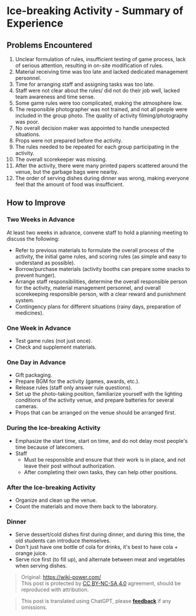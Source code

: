 # Ice-breaking Activity - Summary of Experience

## Problems Encountered

1. Unclear formulation of rules, insufficient testing of game process, lack of serious attention, resulting in on-site modification of rules.
2. Material receiving time was too late and lacked dedicated management personnel.
3. Time for arranging staff and assigning tasks was too late.
4. Staff were not clear about the rules/ did not do their job well, lacked team awareness and time sense.
5. Some game rules were too complicated, making the atmosphere low.
6. The responsible photographer was not trained, and not all people were included in the group photo. The quality of activity filming/photography was poor.
7. No overall decision maker was appointed to handle unexpected situations.
8. Props were not prepared before the activity.
9. The rules needed to be repeated for each group participating in the activity.
10. The overall scorekeeper was missing.
11. After the activity, there were many printed papers scattered around the venue, but the garbage bags were nearby.
12. The order of serving dishes during dinner was wrong, making everyone feel that the amount of food was insufficient.

## How to Improve

### Two Weeks in Advance

At least two weeks in advance, convene staff to hold a planning meeting to discuss the following:

- Refer to previous materials to formulate the overall process of the activity, the initial game rules, and scoring rules (as simple and easy to understand as possible).
- Borrow/purchase materials (activity booths can prepare some snacks to prevent hunger).
- Arrange staff responsibilities, determine the overall responsible person for the activity, material management personnel, and overall scorekeeping responsible person, with a clear reward and punishment system.
- Contingency plans for different situations (rainy days, preparation of medicines).

### One Week in Advance

- Test game rules (not just once).
- Check and supplement materials.

### One Day in Advance

- Gift packaging.
- Prepare BGM for the activity (games, awards, etc.).
- Release rules (staff only answer rule questions).
- Set up the photo-taking position, familiarize yourself with the lighting conditions of the activity venue, and prepare batteries for several cameras.
- Props that can be arranged on the venue should be arranged first.

### During the Ice-breaking Activity

- Emphasize the start time, start on time, and do not delay most people's time because of latecomers.
- Staff
  - Must be responsible and ensure that their work is in place, and not leave their post without authorization.
  - After completing their own tasks, they can help other positions.

### After the Ice-breaking Activity

- Organize and clean up the venue.
- Count the materials and move them back to the laboratory.

### Dinner

- Serve dessert/cold dishes first during dinner, and during this time, the old students can introduce themselves.
- Don't just have one bottle of cola for drinks, it's best to have cola + orange juice.
- Serve rice first (to fill up), and alternate between meat and vegetables when serving dishes.

> Original: <https://wiki-power.com/>  
> This post is protected by [CC BY-NC-SA 4.0](https://creativecommons.org/licenses/by/4.0/deed.en) agreement, should be reproduced with attribution.

> This post is translated using ChatGPT, please [**feedback**](https://github.com/linyuxuanlin/Wiki_MkDocs/issues/new) if any omissions.